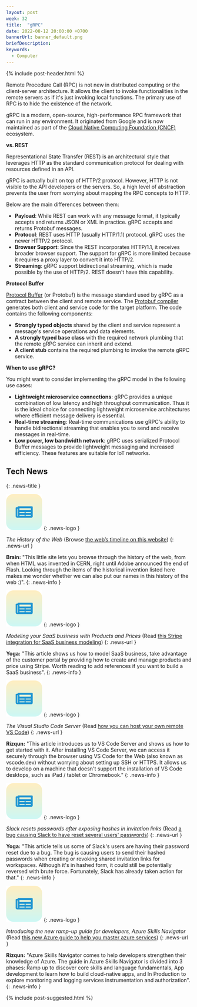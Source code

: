 ```yaml
---
layout: post
week: 32
title:  "gRPC"
date: 2022-08-12 20:00:00 +0700
bannerUrl: banner_default.png
briefDescription: 
keywords:
  - Computer
---
```


{% include post-header.html %}

Remote Procedure Call (RPC) is not new in distributed computing or the client-server architecture. It allows the client to invoke functionalities in the remote servers as if it's just invoking local functions. The primary use of RPC is to hide the existence of the network.

gRPC is a modern, open-source, high-performance RPC framework that can run in any environment. It originated from Google and is now maintained as part of the [Cloud Native Computing Foundation (CNCF)](https://www.cncf.io/) ecosystem.

__vs. REST__

Representational State Transfer (REST) is an architectural style that leverages HTTP as the standard communication protocol for dealing with resources defined in an API.

gRPC is actually built on top of HTTP/2 protocol. However, HTTP is not visible to the API developers or the servers. So, a high level of abstraction prevents the user from worrying about mapping the RPC concepts to HTTP.

Below are the main differences between them:

- **Payload**: While REST can work with any message format, it typically accepts and returns JSON or XML in practice. gRPC accepts and returns Protobuf messages.
- **Protocol**: REST uses HTTP (usually HTTP/1.1) protocol. gRPC uses the newer HTTP/2 protocol.
- **Browser Support**: Since the REST incorporates HTTP/1.1, it receives broader browser support. The support for gRPC is more limited because it requires a proxy layer to convert it into HTTP/2.
- **Streaming**: gRPC support bidirectional streaming, which is made possible by the use of HTTP/2. REST doesn't have this capability.

__Protocol Buffer__

[Protocol Buffer](https://developers.google.com/protocol-buffers/) (or Protobuf) is the message standard used by gRPC as a contract between the client and remote service. The [Protobuf compiler](https://github.com/protocolbuffers/protobuf) generates both client and service code for the target platform. The code contains the following components:

- **Strongly typed objects** shared by the client and service represent a message's service operations and data elements.
- **A strongly typed base class** with the required network plumbing that the remote gRPC service can inherit and extend.
- **A client stub** contains the required plumbing to invoke the remote gRPC service.

__When to use gRPC?__

You might want to consider implementing the gRPC model in the following use cases:

- **Lightweight microservice connections**: gRPC provides a unique combination of low latency and high throughput communication. Thus it is the ideal choice for connecting lightweight microservice architectures where efficient message delivery is essential.
- **Real-time streaming**: Real-time communications use gRPC's ability to handle bidirectional streaming that enables you to send and receive messages in real-time.
- **Low power, low bandwidth network**: gRPC uses serialized Protocol Buffer messages to provide lightweight messaging and increased efficiency. These features are suitable for IoT networks.

## Tech News
{: .news-title }

![memo](/assets/images/tech-news.svg)
{: .news-logo }

*The History of the Web* (Browse [the web’s timeline on this website](https://thehistoryoftheweb.com/timeline/))
{: .news-url }

__Brain:__ "This little site lets you browse through the history of the web, from when HTML was invented in CERN, right until Adobe announced the end of Flash. Looking through the items of the historical invention listed here makes me wonder whether we can also put our names in this history of the web :)".
{: .news-info }

![memo](/assets/images/tech-news.svg)
{: .news-logo }

*Modeling your SaaS business with Products and Prices* (Read [this Stripe integration for SaaS business modeling](https://dev.to/stripe/modeling-your-saas-business-with-products-and-prices-59e0))
{: .news-url }

__Yoga:__ "This article shows us how to model SaaS business, take advantage of the customer portal by providing how to create and manage products and price using Stripe. Worth reading to add references if you want to build a SaaS business".
{: .news-info }

![memo](/assets/images/tech-news.svg)
{: .news-logo }

*The Visual Studio Code Server* (Read [how you can host your own remote VS Code](https://code.visualstudio.com/blogs/2022/07/07/vscode-server))
{: .news-url }

__Rizqun:__ "This article introduces us to VS Code Server and shows us how to get started with it. After installing VS Code Server, we can access it securely through the browser using VS Code for the Web (also known as vscode.dev) without worrying about setting up SSH or HTTPS. It allows us to develop on a machine that doesn't support the installation of VS Code desktops, such as iPad / tablet or Chromebook."
{: .news-info }

![memo](/assets/images/tech-news.svg)
{: .news-logo }

*Slack resets passwords after exposing hashes in invitation links* (Read [a bug causing Slack to have reset several users' passwords](https://www.bleepingcomputer.com/news/security/slack-resets-passwords-after-exposing-hashes-in-invitation-links/))
{: .news-url }

__Yoga:__ "This article tells us some of Slack's users are having their password reset due to a bug. The bug is causing users to send their hashed passwords when creating or revoking shared invitation links for workspaces. Although it's in hashed form, it could still be potentially reversed with brute force. Fortunately, Slack has already taken action for that."
{: .news-info }

![memo](/assets/images/tech-news.svg)
{: .news-logo }

*Introducing the new ramp-up guide for developers, Azure Skills Navigator* (Read [this new Azure guide to help you master azure services](https://techcommunity.microsoft.com/t5/azure-developer-community-blog/introducing-the-new-ramp-up-guide-for-developers-azure-skills/ba-p/3431731))
{: .news-url }

__Rizqun:__ "Azure Skills Navigator comes to help developers strengthen their knowledge of Azure. The guide in Azure Skills Navigator is divided into 3 phases: Ramp up to discover core skills and language fundamentals, App development to learn how to build cloud-native apps, and In Production to explore monitoring and logging services instrumentation and authorization".
{: .news-info }

{% include post-suggested.html %}
